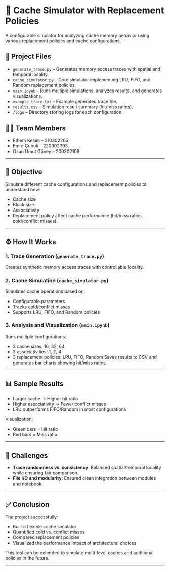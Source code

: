 
# 🧠 Cache Simulator with Replacement Policies

A configurable simulator for analyzing cache memory behavior using various replacement policies and cache configurations.

## 📁 Project Files

* `generate_trace.py` – Generates memory access traces with spatial and temporal locality.
* `cache_simulator.py` – Core simulator implementing LRU, FIFO, and Random replacement policies.
* `main.ipynb` – Runs multiple simulations, analyzes results, and generates visualizations.
* `example_trace.txt` – Example generated trace file.
* `results.csv` – Simulation result summary (hit/miss ratios).
* `/logs` – Directory storing logs for each configuration. 

## 👨‍💻 Team Members

* Ethem Kesim – 210302205
* Emre Çubuk – 220302393
* Ozan Umut Güney – 200302109

---

## 🎯 Objective

Simulate different cache configurations and replacement policies to understand how:

* Cache size
* Block size
* Associativity
* Replacement policy
  affect cache performance (hit/miss ratios, cold/conflict misses).

---

## ⚙️ How It Works

### 1. Trace Generation (`generate_trace.py`)

Creates synthetic memory access traces with controllable locality.

### 2. Cache Simulation (`cache_simulator.py`)

Simulates cache operations based on:

* Configurable parameters
* Tracks cold/conflict misses
* Supports LRU, FIFO, and Random policies

### 3. Analysis and Visualization (`main.ipynb`)

Runs multiple configurations:

* 3 cache sizes: 16, 32, 64
* 3 associativities: 1, 2, 4
* 3 replacement policies: LRU, FIFO, Random
  Saves results to CSV and generates bar charts showing hit/miss ratios.

---

## 📊 Sample Results

* Larger cache → Higher hit ratio
* Higher associativity → Fewer conflict misses
* LRU outperforms FIFO/Random in most configurations

Visualization:

* Green bars = Hit ratio
* Red bars   = Miss ratio

---

## 🚧 Challenges

* **Trace randomness vs. consistency**: Balanced spatial/temporal locality while ensuring fair comparison.
* **File I/O and modularity**: Ensured clean integration between modules and notebook.

---

## ✅ Conclusion

The project successfully:

* Built a flexible cache simulator
* Quantified cold vs. conflict misses
* Compared replacement policies
* Visualized the performance impact of architectural choices

This tool can be extended to simulate multi-level caches and additional policies in the future.

---


